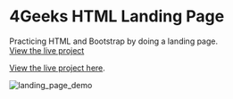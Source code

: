 # 4Geeks HTML Landing Page
Practicing HTML and Bootstrap by doing a landing page. <br>
<a href="https://4geeks-html-landing-page.vercel.app/" target="_blank">View the live project</a>

[View the live project here](https://external.ink?to=/https://4geeks-html-landing-page.vercel.app/).

![landing_page_demo](https://github.com/gdwhittaker94/4Geeks_html_landing_page/assets/105855731/386868dc-ae70-48d2-a1d6-d7361712007b)

<script src='https://cdn.jsdelivr.net/gh/eddymens/markdown-external-link-script@v2.0.0/main.min.js'></script>
